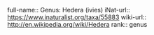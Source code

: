 full-name:: Genus: Hedera (ivies)
iNat-url:: https://www.inaturalist.org/taxa/55883
wiki-url:: http://en.wikipedia.org/wiki/Hedera
rank:: genus